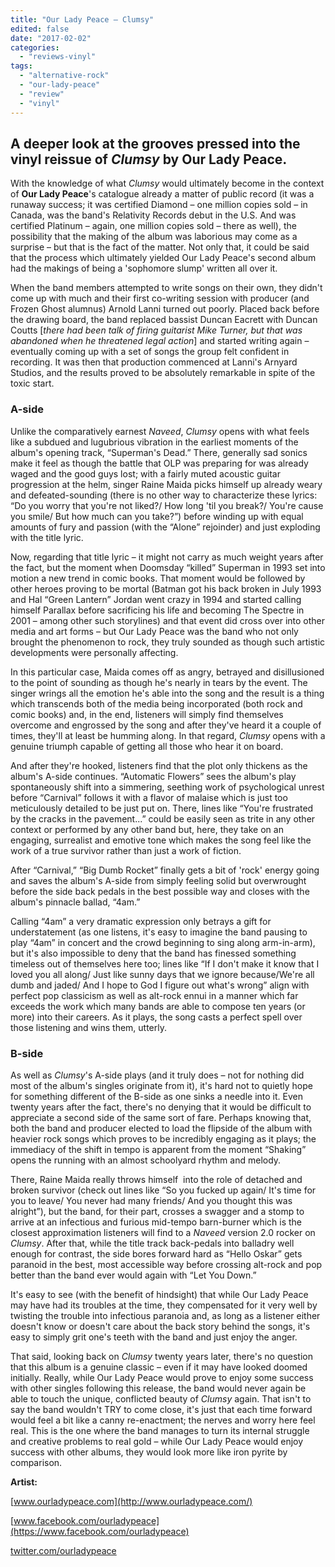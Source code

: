 ```yaml
---
title: "Our Lady Peace – Clumsy"
edited: false
date: "2017-02-02"
categories:
  - "reviews-vinyl"
tags:
  - "alternative-rock"
  - "our-lady-peace"
  - "review"
  - "vinyl"
---
```


## A deeper look at the grooves pressed into the vinyl reissue of _Clumsy_ by Our Lady Peace.

With the knowledge of what _Clumsy_ would ultimately become in the context of **Our Lady Peace**'s catalogue already a matter of public record (it was a runaway success; it was certified Diamond – one million copies sold – in Canada, was the band's Relativity Records debut in the U.S. And was certified Platinum – again, one million copies sold – there as well), the possibility that the making of the album was laborious may come as a surprise – but that is the fact of the matter. Not only that, it could be said that the process which ultimately yielded Our Lady Peace's second album had the makings of being a 'sophomore slump' written all over it.

When the band members attempted to write songs on their own, they didn't come up with much and their first co-writing session with producer (and Frozen Ghost alumnus) Arnold Lanni turned out poorly. Placed back before the drawing board, the band replaced bassist Duncan Eacrett with Duncan Coutts \[_there had been talk of firing guitarist Mike Turner, but that was abandoned when he threatened legal action_\] and started writing again – eventually coming up with a set of songs the group felt confident in recording. It was then that production commenced at Lanni's Arnyard Studios, and the results proved to be absolutely remarkable in spite of the toxic start.

### A-side

Unlike the comparatively earnest _Naveed_, _Clumsy_ opens with what feels like a subdued and lugubrious vibration in the earliest moments of the album's opening track, “Superman's Dead.” There, generally sad sonics make it feel as though the battle that OLP was preparing for was already waged and the good guys lost; with a fairly muted acoustic guitar progression at the helm, singer Raine Maida picks himself up already weary and defeated-sounding (there is no other way to characterize these lyrics: “Do you worry that you're not liked?/ How long 'til you break?/ You're cause you smile/ But how much can you take?”) before winding up with equal amounts of fury and passion (with the “Alone” rejoinder) and just exploding with the title lyric.

Now, regarding that title lyric – it might not carry as much weight years after the fact, but the moment when Doomsday “killed” Superman in 1993 set into motion a new trend in comic books. That moment would be followed by other heroes proving to be mortal (Batman got his back broken in July 1993 and Hal “Green Lantern” Jordan went crazy in 1994 and started calling himself Parallax before sacrificing his life and becoming The Spectre in 2001 – among other such storylines) and that event did cross over into other media and art forms – but Our Lady Peace was the band who not only brought the phenomenon to rock, they truly sounded as though such artistic developments were personally affecting.

In this particular case, Maida comes off as angry, betrayed and disillusioned to the point of sounding as though he's nearly in tears by the event. The singer wrings all the emotion he's able into the song and the result is a thing which transcends both of the media being incorporated (both rock and comic books) and, in the end, listeners will simply find themselves overcome and engrossed by the song and after they've heard it a couple of times, they'll at least be humming along. In that regard, _Clumsy_ opens with a genuine triumph capable of getting all those who hear it on board.

And after they're hooked, listeners find that the plot only thickens as the album's A-side continues. “Automatic Flowers” sees the album's play spontaneously shift into a simmering, seething work of psychological unrest before “Carnival” follows it with a flavor of malaise which is just too meticulously detailed to be just put on. There, lines like “You're frustrated by the cracks in the pavement...” could be easily seen as trite in any other context or performed by any other band but, here, they take on an engaging, surrealist and emotive tone which makes the song feel like the work of a true survivor rather than just a work of fiction.

After “Carnival,” “Big Dumb Rocket” finally gets a bit of 'rock' energy going and saves the album's A-side from simply feeling solid but overwrought before the side back pedals in the best possible way and closes with the album's pinnacle ballad, “4am.”

Calling “4am” a very dramatic expression only betrays a gift for understatement (as one listens, it's easy to imagine the band pausing to play “4am” in concert and the crowd beginning to sing along arm-in-arm), but it's also impossible to deny that the band has finessed something timeless out of themselves here too; lines like “If I don't make it know that I loved you all along/ Just like sunny days that we ignore because/We're all dumb and jaded/ And I hope to God I figure out what's wrong” align with perfect pop classicism as well as alt-rock ennui in a manner which far exceeds the work which many bands are able to compose ten years (or more) into their careers. As it plays, the song casts a perfect spell over those listening and wins them, utterly.

### B-side

As well as _Clumsy_'s A-side plays (and it truly does – not for nothing did most of the album's singles originate from it), it's hard not to quietly hope for something different of the B-side as one sinks a needle into it. Even twenty years after the fact, there's no denying that it would be difficult to appreciate a second side of the same sort of fare. Perhaps knowing that, both the band and producer elected to load the flipside of the album with heavier rock songs which proves to be incredibly engaging as it plays; the immediacy of the shift in tempo is apparent from the moment “Shaking” opens the running with an almost schoolyard rhythm and melody.

There, Raine Maida really throws himself  into the role of detached and broken survivor (check out lines like “So you fucked up again/ It's time for you to leave/ You never had many friends/ And you thought this was alright”), but the band, for their part, crosses a swagger and a stomp to arrive at an infectious and furious mid-tempo barn-burner which is the closest approximation listeners will find to a _Naveed_ version 2.0 rocker on _Clumsy_. After that, while the title track back-pedals into balladry well enough for contrast, the side bores forward hard as “Hello Oskar” gets paranoid in the best, most accessible way before crossing alt-rock and pop better than the band ever would again with “Let You Down.”

It's easy to see (with the benefit of hindsight) that while Our Lady Peace may have had its troubles at the time, they compensated for it very well by twisting the trouble into infectious paranoia and, as long as a listener either doesn't know or doesn't care about the back story behind the songs, it's easy to simply grit one's teeth with the band and just enjoy the anger.

That said, looking back on _Clumsy_ twenty years later, there's no question that this album is a genuine classic – even if it may have looked doomed initially. Really, while Our Lady Peace would prove to enjoy some success with other singles following this release, the band would never again be able to touch the unique, conflicted beauty of _Clumsy_ again. That isn't to say the band wouldn't TRY to come close, it's just that each time forward would feel a bit like a canny re-enactment; the nerves and worry here feel real. This is the one where the band manages to turn its internal struggle and creative problems to real gold – while Our Lady Peace would enjoy success with other albums, they would look more like iron pyrite by comparison.

**Artist:**

[www.ourladypeace.com](http://www.ourladypeace.com/)

[www.facebook.com/ourladypeace](https://www.facebook.com/ourladypeace)

[twitter.com/ourladypeace](https://twitter.com/ourladypeace)
